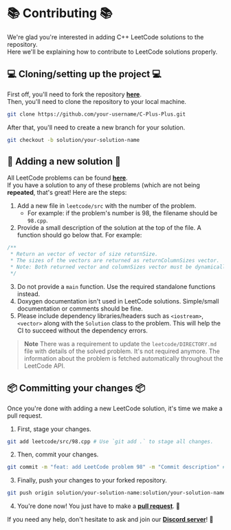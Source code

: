 # 📚 Contributing 📚

We're glad you're interested in adding C++ LeetCode solutions to the repository.\
Here we'll be explaining how to contribute to LeetCode solutions properly.

## 💻 Cloning/setting up the project 💻

First off, you'll need to fork the repository [**here**](https://github.com/TheAlgorithms/C-Plus-Plus/fork).\
Then, you'll need to clone the repository to your local machine.

```bash
git clone https://github.com/your-username/C-Plus-Plus.git
```

After that, you'll need to create a new branch for your solution.

```bash
git checkout -b solution/your-solution-name
```

## 📝 Adding a new solution 📝

All LeetCode problems can be found [**here**](https://leetcode.com/problemset/all/).\
If you have a solution to any of these problems (which are not being **repeated**, that's great! Here are the steps:

1. Add a new file in `leetcode/src` with the number of the problem.
   - For example: if the problem's number is 98, the filename should be `98.cpp`.
2. Provide a small description of the solution at the top of the file. A function should go below that. For example:

```c
/**
 * Return an vector of vector of size returnSize.
 * The sizes of the vectors are returned as returnColumnSizes vector.
 * Note: Both returned vector and columnSizes vector must be dynamically allocated, assume caller calls free.
 */
```

3. Do not provide a `main` function. Use the required standalone functions instead.
4. Doxygen documentation isn't used in LeetCode solutions. Simple/small documentation or comments should be fine.
5. Please include dependency libraries/headers such as `<iostream>`, `<vector>` along with the `Solution` class to the problem. This will help the CI to succeed without the dependency errors.

> **Note**
> There was a requirement to update the `leetcode/DIRECTORY.md` file with details of the solved problem. It's not required anymore. The information about the problem is fetched automatically throughout the LeetCode API.

## 📦 Committing your changes 📦

Once you're done with adding a new LeetCode solution, it's time we make a pull request.

1. First, stage your changes.

```bash
git add leetcode/src/98.cpp # Use `git add .` to stage all changes.
```

2. Then, commit your changes.

```bash
git commit -m "feat: add LeetCode problem 98" -m "Commit description" # Optional
```

3. Finally, push your changes to your forked repository.

```bash
git push origin solution/your-solution-name:solution/your-solution-name
```

4. You're done now! You just have to make a [**pull request**](https://github.com/TheAlgorithms/C-Plus-Plus/compare). 🎉

If you need any help, don't hesitate to ask and join our [**Discord server**](https://the-algorithms.com/discord)! 🙂
